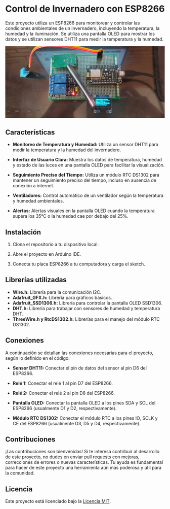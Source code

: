 # Control de Invernadero con ESP8266
Este proyecto utiliza un ESP8266 para monitorear y controlar las condiciones ambientales de un invernadero, incluyendo la temperatura, la humedad y la iluminación. Se utiliza una pantalla OLED para mostrar los datos y se utilizan sensores DHT11 para medir la temperatura y la humedad.

![Invernadero](Invernadero.jpg)


## Características

- **Monitoreo de Temperatura y Humedad:** Utiliza un sensor DHT11 para medir la temperatura y la humedad del invernadero.

- **Interfaz de Usuario Clara:** Muestra los datos de temperatura, humedad y estado de las luces en una pantalla OLED para facilitar la visualización.

- **Seguimiento Preciso del Tiempo:** Utiliza un módulo RTC DS1302 para mantener un seguimiento preciso del tiempo, incluso en ausencia de conexión a internet.

- **Ventiladores:** Control automático de un ventilador según la temperatura y humedad ambientales.
  
- **Alertas:** Alertas visuales en la pantalla OLED cuando la temperatura supera los 35°C o la humedad cae por debajo del 25%.


## Instalación

1. Clona el repositorio a tu dispositivo local:

2. Abre el proyecto en Arduino IDE.

3. Conecta tu placa ESP8266 a tu computadora y carga el sketch.

## Librerías utilizadas
- **Wire.h:** Librería para la comunicación I2C.
- **Adafruit_GFX.h:** Librería para gráficos básicos.
- **Adafruit_SSD1306.h:** Librería para controlar la pantalla OLED SSD1306.
- **DHT.h:** Librería para trabajar con sensores de humedad y temperatura DHT.
- **ThreeWire.h y RtcDS1302.h:** Librerías para el manejo del módulo RTC DS1302.


## Conexiones

A continuación se detallan las conexiones necesarias para el proyecto, según lo definido en el código:

- **Sensor DHT11:** Conectar el pin de datos del sensor al pin D6 del ESP8266.

- **Relé 1:** Conectar el relé 1 al pin D7 del ESP8266.

- **Relé 2:** Conectar el relé 2 al pin D8 del ESP8266.

- **Pantalla OLED:** Conectar la pantalla OLED a los pines SDA y SCL del ESP8266 (usualmente D1 y D2, respectivamente).

- **Módulo RTC DS1302:** Conectar el módulo RTC a los pines IO, SCLK y CE del ESP8266 (usualmente D3, D5 y D4, respectivamente).

## Contribuciones

¡Las contribuciones son bienvenidas! Si te interesa contribuir al desarrollo de este proyecto, no dudes en enviar pull requests con mejoras, correcciones de errores o nuevas características. Tu ayuda es fundamental para hacer de este proyecto una herramienta aún más poderosa y útil para la comunidad.

## Licencia

Este proyecto está licenciado bajo la [Licencia MIT](LICENSE).
